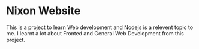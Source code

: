 # Nixon Website

This is a project to learn Web development and Nodejs is a relevent topic to me. I learnt a lot about Fronted and General Web Development from this project.
